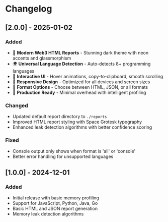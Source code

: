# Changelog

## [2.0.0] - 2025-01-02

### Added
- 🎨 **Modern Web3 HTML Reports** - Stunning dark theme with neon accents and glassmorphism
- 🌍 **Universal Language Detection** - Auto-detects 8+ programming languages
- 🚀 **Interactive UI** - Hover animations, copy-to-clipboard, smooth scrolling
- 📱 **Responsive Design** - Optimized for all devices and screen sizes
- 🎯 **Format Options** - Choose between HTML, JSON, or all formats
- 🔧 **Production Ready** - Minimal overhead with intelligent profiling

### Changed
- Updated default report directory to `./reports`
- Improved HTML report styling with Space Grotesk typography
- Enhanced leak detection algorithms with better confidence scoring

### Fixed
- Console output only shows when format is 'all' or 'console'
- Better error handling for unsupported languages

## [1.0.0] - 2024-12-01

### Added
- Initial release with basic memory profiling
- Support for JavaScript, Python, Java, Go
- Basic HTML and JSON report generation
- Memory leak detection algorithms